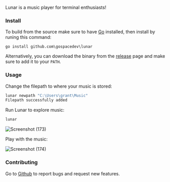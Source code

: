 Lunar is a music player for terminal enthusiasts!

### Install
To build from the source make sure to have [Go](https://go.dev/) installed, then install by runing this command:
```
go install github.com\gospacedev\lunar
```

Alternatively, you can download the binary from the [release](https://github.com/gospacedev/lunar/releases) page and make sure to add it to your `PATH`.

### Usage
Change the filepath to where your music is stored:

```powershell
lunar newpath "C:\Users\grant\Music"
Filepath successfully added
```

Run Lunar to explore music:
```powershell
lunar
```
![Screenshot (173)](https://user-images.githubusercontent.com/83633399/198820433-29def33d-4c52-45ba-bef4-96dbadcb778e.png)

Play with the music:

![Screenshot (174)](https://user-images.githubusercontent.com/83633399/198820403-49aa1af1-8c1a-4fa4-883c-293d91ac4d79.png)

### Contributing

Go to [Github](https://github.com/gospacedev/lunar) to report bugs and request new features.
